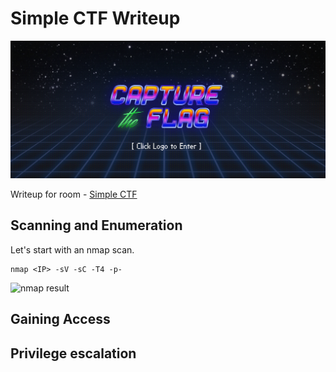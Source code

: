# Simple CTF Writeup

![banner](/thm/images/simple/banner.png)

Writeup for room - [Simple CTF](https://tryhackme.com/room/easyctf)

## Scanning and Enumeration


Let's start with an nmap scan.

```
nmap <IP> -sV -sC -T4 -p-
```

![nmap result](/thm/images/simple/nmap)

## Gaining Access









## Privilege escalation
